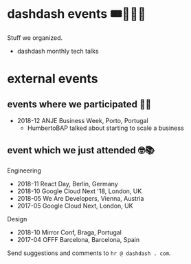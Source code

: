 # dashdash events 🎟👩‍🏫📢
Stuff we organized.
- dashdash monthly tech talks

# external events

## events where we participated 🤝🙌

- 2018-12 ANJE Business Week, Porto, Portugal
    - HumbertoBAP talked about starting to scale a business

## event which we just attended 🤓📚

Engineering
- 2018-11 React Day, Berlin, Germany
- 2018-10 Google Cloud Next '18, London, UK
- 2018-05 We Are Developers, Vienna, Austria
- 2017-05 Google Cloud Next, London, UK

Design
- 2018-10 Mirror Conf, Braga, Portugal
- 2017-04 OFFF Barcelona, Barcelona, Spain

Send suggestions and comments to `hr @ dashdash . com`.
